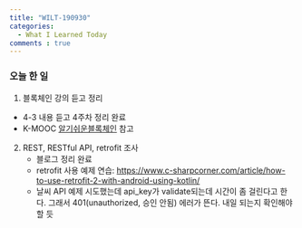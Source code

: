 ```yaml
---
title: "WILT-190930"
categories:
  - What I Learned Today
comments : true
---
```


### 오늘 한 일

1. 블록체인 강의 듣고 정리
  - 4-3 내용 듣고 4주차 정리 완료
  - K-MOOC [알기쉬운블록체인] 참고

2. REST, RESTful API, retrofit 조사
    - 블로그 정리 완료
    - retrofit 사용 예제 연습:  https://www.c-sharpcorner.com/article/how-to-use-retrofit-2-with-android-using-kotlin/
    - 날씨 API 예제 시도했는데 api_key가 validate되는데 시간이 좀 걸린다고 한다. 그래서 401(unauthorized, 승인 안됨) 에러가 뜬다. 내일 되는지 확인해야 할 듯



[알기쉬운블록체인]: http://www.kmooc.kr/courses/course-v1:SJCU+SJCU01+2019_2/course/

